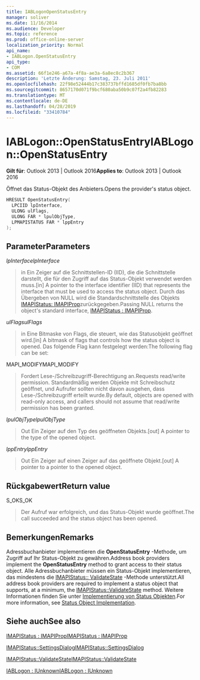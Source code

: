 ```yaml
---
title: IABLogonOpenStatusEntry
manager: soliver
ms.date: 11/16/2014
ms.audience: Developer
ms.topic: reference
ms.prod: office-online-server
localization_priority: Normal
api_name:
- IABLogon.OpenStatusEntry
api_type:
- COM
ms.assetid: 66f1e246-a67a-4f8a-ae3a-6a8ec8c2b367
description: 'Letzte Änderung: Samstag, 23. Juli 2011'
ms.openlocfilehash: 22f98e52444b17c383737bffd1685df0fb7ba8bb
ms.sourcegitcommit: 8657170d071f9bcf680aba50b9c07f2a4fb82283
ms.translationtype: MT
ms.contentlocale: de-DE
ms.lasthandoff: 04/28/2019
ms.locfileid: "33410784"
---
```

# <a name="iablogonopenstatusentry"></a><span data-ttu-id="f21f4-103">IABLogon::OpenStatusEntry</span><span class="sxs-lookup"><span data-stu-id="f21f4-103">IABLogon::OpenStatusEntry</span></span>

  
  
<span data-ttu-id="f21f4-104">**Gilt für**: Outlook 2013 | Outlook 2016</span><span class="sxs-lookup"><span data-stu-id="f21f4-104">**Applies to**: Outlook 2013 | Outlook 2016</span></span> 
  
<span data-ttu-id="f21f4-105">Öffnet das Status-Objekt des Anbieters.</span><span class="sxs-lookup"><span data-stu-id="f21f4-105">Opens the provider's status object.</span></span>
  
```cpp
HRESULT OpenStatusEntry(
  LPCIID lpInterface,
  ULONG ulFlags,
  ULONG FAR * lpulObjType,
  LPMAPISTATUS FAR * lppEntry
);
```

## <a name="parameters"></a><span data-ttu-id="f21f4-106">Parameter</span><span class="sxs-lookup"><span data-stu-id="f21f4-106">Parameters</span></span>

 <span data-ttu-id="f21f4-107">_lpInterface_</span><span class="sxs-lookup"><span data-stu-id="f21f4-107">_lpInterface_</span></span>
  
> <span data-ttu-id="f21f4-108">in Ein Zeiger auf die Schnittstellen-ID (IID), die die Schnittstelle darstellt, die für den Zugriff auf das Status-Objekt verwendet werden muss.</span><span class="sxs-lookup"><span data-stu-id="f21f4-108">[in] A pointer to the interface identifier (IID) that represents the interface that must be used to access the status object.</span></span> <span data-ttu-id="f21f4-109">Durch das Übergeben von NULL wird die Standardschnittstelle des Objekts [IMAPIStatus: IMAPIProp](imapistatusimapiprop.md)zurückgegeben.</span><span class="sxs-lookup"><span data-stu-id="f21f4-109">Passing NULL returns the object's standard interface, [IMAPIStatus : IMAPIProp](imapistatusimapiprop.md).</span></span>
    
 <span data-ttu-id="f21f4-110">_ulFlags_</span><span class="sxs-lookup"><span data-stu-id="f21f4-110">_ulFlags_</span></span>
  
> <span data-ttu-id="f21f4-111">in Eine Bitmaske von Flags, die steuert, wie das Statusobjekt geöffnet wird.</span><span class="sxs-lookup"><span data-stu-id="f21f4-111">[in] A bitmask of flags that controls how the status object is opened.</span></span> <span data-ttu-id="f21f4-112">Das folgende Flag kann festgelegt werden:</span><span class="sxs-lookup"><span data-stu-id="f21f4-112">The following flag can be set:</span></span>
    
<span data-ttu-id="f21f4-113">MAPI_MODIFY</span><span class="sxs-lookup"><span data-stu-id="f21f4-113">MAPI_MODIFY</span></span> 
  
> <span data-ttu-id="f21f4-114">Fordert Lese-/Schreibzugriff-Berechtigung an.</span><span class="sxs-lookup"><span data-stu-id="f21f4-114">Requests read/write permission.</span></span> <span data-ttu-id="f21f4-115">Standardmäßig werden Objekte mit Schreibschutz geöffnet, und Aufrufer sollten nicht davon ausgehen, dass Lese-/Schreibzugriff erteilt wurde.</span><span class="sxs-lookup"><span data-stu-id="f21f4-115">By default, objects are opened with read-only access, and callers should not assume that read/write permission has been granted.</span></span>
    
 <span data-ttu-id="f21f4-116">_lpulObjType_</span><span class="sxs-lookup"><span data-stu-id="f21f4-116">_lpulObjType_</span></span>
  
> <span data-ttu-id="f21f4-117">Out Ein Zeiger auf den Typ des geöffneten Objekts.</span><span class="sxs-lookup"><span data-stu-id="f21f4-117">[out] A pointer to the type of the opened object.</span></span>
    
 <span data-ttu-id="f21f4-118">_lppEntry_</span><span class="sxs-lookup"><span data-stu-id="f21f4-118">_lppEntry_</span></span>
  
> <span data-ttu-id="f21f4-119">Out Ein Zeiger auf einen Zeiger auf das geöffnete Objekt.</span><span class="sxs-lookup"><span data-stu-id="f21f4-119">[out] A pointer to a pointer to the opened object.</span></span>
    
## <a name="return-value"></a><span data-ttu-id="f21f4-120">Rückgabewert</span><span class="sxs-lookup"><span data-stu-id="f21f4-120">Return value</span></span>

<span data-ttu-id="f21f4-121">S_OK</span><span class="sxs-lookup"><span data-stu-id="f21f4-121">S_OK</span></span> 
  
> <span data-ttu-id="f21f4-122">Der Aufruf war erfolgreich, und das Status-Objekt wurde geöffnet.</span><span class="sxs-lookup"><span data-stu-id="f21f4-122">The call succeeded and the status object has been opened.</span></span>
    
## <a name="remarks"></a><span data-ttu-id="f21f4-123">Bemerkungen</span><span class="sxs-lookup"><span data-stu-id="f21f4-123">Remarks</span></span>

<span data-ttu-id="f21f4-124">Adressbuchanbieter implementieren die **OpenStatusEntry** -Methode, um Zugriff auf Ihr Status-Objekt zu gewähren.</span><span class="sxs-lookup"><span data-stu-id="f21f4-124">Address book providers implement the **OpenStatusEntry** method to grant access to their status object.</span></span> <span data-ttu-id="f21f4-125">Alle Adressbuchanbieter müssen ein Status-Objekt implementieren, das mindestens die [IMAPIStatus:: ValidateState](imapistatus-validatestate.md) -Methode unterstützt.</span><span class="sxs-lookup"><span data-stu-id="f21f4-125">All address book providers are required to implement a status object that supports, at a minimum, the [IMAPIStatus::ValidateState](imapistatus-validatestate.md) method.</span></span> <span data-ttu-id="f21f4-126">Weitere Informationen finden Sie unter [Implementierung von Status Objekten](status-object-implementation.md).</span><span class="sxs-lookup"><span data-stu-id="f21f4-126">For more information, see [Status Object Implementation](status-object-implementation.md).</span></span>
  
## <a name="see-also"></a><span data-ttu-id="f21f4-127">Siehe auch</span><span class="sxs-lookup"><span data-stu-id="f21f4-127">See also</span></span>



[<span data-ttu-id="f21f4-128">IMAPIStatus : IMAPIProp</span><span class="sxs-lookup"><span data-stu-id="f21f4-128">IMAPIStatus : IMAPIProp</span></span>](imapistatusimapiprop.md)
  
[<span data-ttu-id="f21f4-129">IMAPIStatus::SettingsDialog</span><span class="sxs-lookup"><span data-stu-id="f21f4-129">IMAPIStatus::SettingsDialog</span></span>](imapistatus-settingsdialog.md)
  
[<span data-ttu-id="f21f4-130">IMAPIStatus::ValidateState</span><span class="sxs-lookup"><span data-stu-id="f21f4-130">IMAPIStatus::ValidateState</span></span>](imapistatus-validatestate.md)
  
[<span data-ttu-id="f21f4-131">IABLogon : IUnknown</span><span class="sxs-lookup"><span data-stu-id="f21f4-131">IABLogon : IUnknown</span></span>](iablogoniunknown.md)

